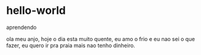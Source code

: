 # hello-world
aprendendo 

ola meu anjo, 
hoje o dia esta muito quente, eu amo o frio e eu nao sei o que fazer, eu quero ir pra praia mais nao tenho dinheiro. 
